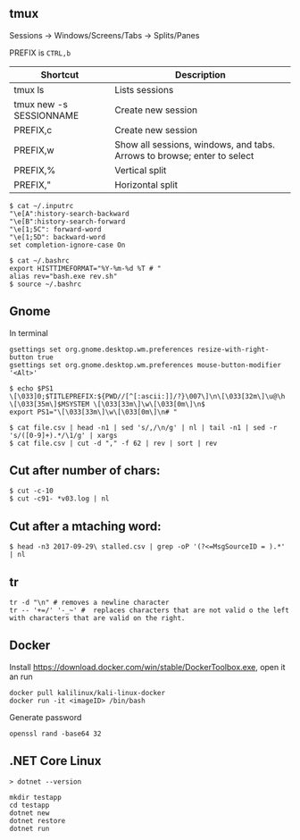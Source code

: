 ## tmux
Sessions
 -> Windows/Screens/Tabs
  -> Splits/Panes

PREFIX is `CTRL,b`

Shortcut|Description|
-|-
tmux ls | Lists sessions
tmux new -s SESSIONNAME | Create new session
PREFIX,c | Create new session
PREFIX,w | Show all sessions, windows, and tabs. Arrows to browse; enter to select
PREFIX,% | Vertical split
PREFIX," | Horizontal split
```
$ cat ~/.inputrc
"\e[A":history-search-backward
"\e[B":history-search-forward
"\e[1;5C": forward-word
"\e[1;5D": backward-word
set completion-ignore-case On
```
```
$ cat ~/.bashrc
export HISTTIMEFORMAT="%Y-%m-%d %T # "
alias rev="bash.exe rev.sh"
$ source ~/.bashrc
```

## Gnome
In terminal
```
gsettings set org.gnome.desktop.wm.preferences resize-with-right-button true
gsettings set org.gnome.desktop.wm.preferences mouse-button-modifier '<Alt>'
```

```
$ echo $PS1
\[\033]0;$TITLEPREFIX:${PWD//[^[:ascii:]]/?}\007\]\n\[\033[32m\]\u@\h \[\033[35m\]$MSYSTEM \[\033[33m\]\w\[\033[0m\]\n$
export PS1="\[\033[33m\]\w\[\033[0m\]\n# "
```

```
$ cat file.csv | head -n1 | sed 's/,/\n/g' | nl | tail -n1 | sed -r 's/([0-9]+).*/\1/g' | xargs
$ cat file.csv | cut -d "," -f 62 | rev | sort | rev
```

## Cut after number of chars:
```
$ cut -c-10
$ cut -c91- *v03.log | nl
```

## Cut after a mtaching word:
```
$ head -n3 2017-09-29\ stalled.csv | grep -oP '(?<=MsgSourceID = ).*' | nl
```

## tr
```
tr -d "\n" # removes a newline character
tr -- '+=/' '-_~' #  replaces characters that are not valid o the left with characters that are valid on the right.
```

## Docker
Install https://download.docker.com/win/stable/DockerToolbox.exe, open it an run
```
docker pull kalilinux/kali-linux-docker
docker run -it <imageID> /bin/bash
```

Generate password
```
openssl rand -base64 32
```

## .NET Core Linux
```
> dotnet --version
```
```
mkdir testapp
cd testapp
dotnet new 
dotnet restore
dotnet run
```
